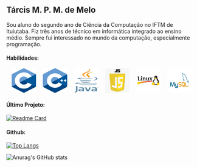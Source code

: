 ## Tárcis M. P. M. de Melo

Sou aluno do segundo ano de Ciência da Computação no IFTM de Ituiutaba. Fiz três anos de técnico em informática integrado ao ensino médio. Sempre fui interessado no mundo da computação, especialmente programação.

#### Habilidades:

&emsp;<img height="64" width="64" src="Images/C.png"/>
&emsp;<img height="64" width="64" src="Images/C++.png"/>
&emsp;<img height="64" width="64" src="Images/Java.png"/>
&emsp;<img height="64" width="64" src="Images/JS.png"/>
&emsp;<img height="64" width="64" src="Images/Linux.png"/>
&emsp;<img height="64" width="64" src="Images/MySQL.png"/>

#### Último Projeto:

[![Readme Card](https://github-readme-stats.vercel.app/api/pin/?username=TarcisMoreda&repo=Game-Of-Life-Raylib&theme=tokyonight&locale=pt-br&hide_border=true)](https://github.com/TarcisMoreda/Game-Of-Life-Raylib)

#### Github:

[![Top Langs](https://github-readme-stats.vercel.app/api/top-langs/?username=TarcisMoreda&theme=tokyonight&locale=pt-br&hide_border=true)](https://github.com/TarcisMoreda)

![Anurag's GitHub stats](https://github-readme-stats.vercel.app/api?username=TarcisMoreda&theme=tokyonight&locale=pt-br&hide_border=true)
